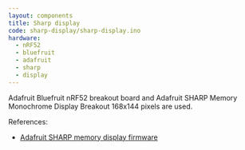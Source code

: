 ```yaml
---
layout: components
title: Sharp display
code: sharp-display/sharp-display.ino
hardware:
  - nRF52
  - bluefruit 
  - adafruit
  - sharp
  - display
---
```


Adafruit Bluefruit nRF52 breakout board and Adafruit SHARP Memory Monochrome Display Breakout 168x144 pixels are used.

References:

- [Adafruit SHARP memory display firmware](https://github.com/adafruit/Adafruit_SHARP_Memory_Display/blob/master/examples/sharpmemtest/sharpmemtest.ino)
